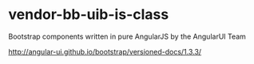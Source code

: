 # vendor-bb-uib-is-class

Bootstrap components written in pure AngularJS by the AngularUI Team

http://angular-ui.github.io/bootstrap/versioned-docs/1.3.3/
